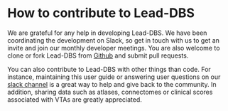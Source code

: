 # How to contribute to Lead-DBS

We are grateful for any help in developing Lead-DBS. We have been coordinating the development on Slack, so get in touch with us to get an invite and join our monthly developer meetings. You are also welcome to clone or fork Lead-DBS from [Github](https://github.com/netstim/leaddbs) and submit pull requests.

You can also contribute to Lead-DBS with other things than code. For instance, maintaining this user guide or answering user questions on our [slack channel](https://www.lead-dbs.org/helpsupport/slack-user-channel/) is a great way to help and give back to the community. In addition, sharing data such as atlases, connectomes or clinical scores associated with VTAs are greatly appreciated.

##
